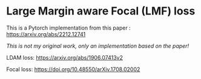 # Large Margin aware Focal (LMF) loss

This is a Pytorch implementation from this paper : https://arxiv.org/abs/2212.12741

*This is not my original work, only an implementation based on the paper!*


LDAM loss: https://arxiv.org/abs/1906.07413v2

Focal loss: https://doi.org/10.48550/arXiv.1708.02002


